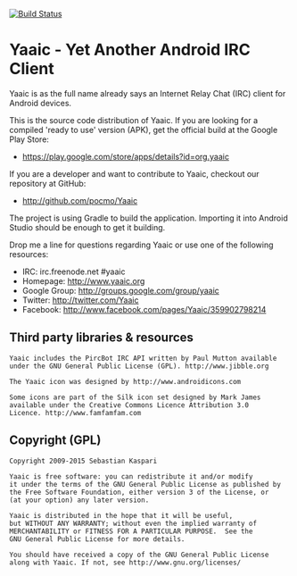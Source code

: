 [![Build Status](https://travis-ci.org/pocmo/Yaaic.svg?branch=master)](https://travis-ci.org/pocmo/Yaaic)

Yaaic - Yet Another Android IRC Client
======================================

Yaaic is as the full name already says an Internet Relay Chat (IRC)
client for Android devices.

This is the source code distribution of Yaaic. If you are looking
for a compiled 'ready to use' version (APK), get the official
build at the Google Play Store:

* https://play.google.com/store/apps/details?id=org.yaaic

If you are a developer and want to contribute to Yaaic, checkout
our repository at GitHub:

* http://github.com/pocmo/Yaaic

The project is using Gradle to build the application. Importing it
into Android Studio should be enough to get it building.

Drop me a line for questions regarding Yaaic or use one of the
following resources:

- IRC:           irc.freenode.net #yaaic
- Homepage:      http://www.yaaic.org
- Google Group:  http://groups.google.com/group/yaaic
- Twitter:       http://twitter.com/Yaaic
- Facebook:      http://www.facebook.com/pages/Yaaic/359902798214

Third party libraries & resources
-----------------------------------------------------------------------

    Yaaic includes the PircBot IRC API written by Paul Mutton available
    under the GNU General Public License (GPL). http://www.jibble.org

    The Yaaic icon was designed by http://www.androidicons.com

    Some icons are part of the Silk icon set designed by Mark James
    available under the Creative Commons Licence Attribution 3.0
    Licence. http://www.famfamfam.com
    
Copyright (GPL)
-----------------------------------------------------------------------

    Copyright 2009-2015 Sebastian Kaspari

    Yaaic is free software: you can redistribute it and/or modify
    it under the terms of the GNU General Public License as published by
    the Free Software Foundation, either version 3 of the License, or
    (at your option) any later version.

    Yaaic is distributed in the hope that it will be useful,
    but WITHOUT ANY WARRANTY; without even the implied warranty of
    MERCHANTABILITY or FITNESS FOR A PARTICULAR PURPOSE.  See the
    GNU General Public License for more details.

    You should have received a copy of the GNU General Public License
    along with Yaaic. If not, see http://www.gnu.org/licenses/

